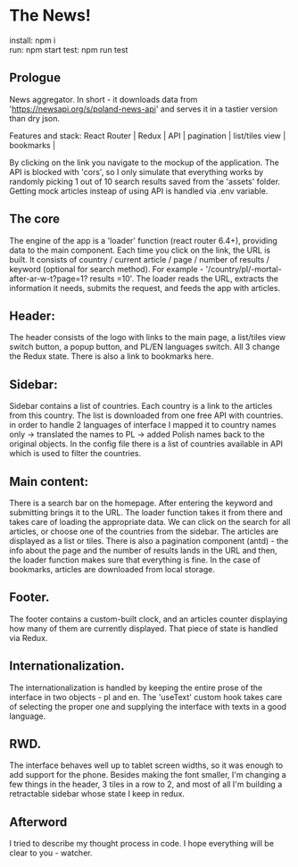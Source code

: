 # The News!

install: npm i  
run: npm start
test: npm run test

## Prologue

News aggregator. In short - it downloads data from 'https://newsapi.org/s/poland-news-api' and serves it in a tastier version than dry json.

Features and stack:
React Router | Redux | API | pagination | list/tiles view | bookmarks |

By clicking on the link you navigate to the mockup of the application. The API is blocked with 'cors', so I only simulate that everything works by randomly picking 1 out of 10 search results saved from the 'assets' folder. Getting mock articles insteap of using API is handled via .env variable.

## The core

The engine of the app is a 'loader' function (react router 6.4+), providing data to the main component.
Each time you click on the link, the URL is built. It consists of country / current article / page / number of results / keyword (optional for search method). For example - '/country/pl/-mortal-after-ar-w-t?page=1? results =10'.
The loader reads the URL, extracts the information it needs, submits the request, and feeds the app with articles.

## Header:

The header consists of the logo with links to the main page, a list/tiles view switch button, a popup button, and PL/EN languages switch. All 3 change the Redux state. There is also a link to bookmarks here.

## Sidebar:

Sidebar contains a list of countries. Each country is a link to the articles from this country.
The list is downloaded from one free API with countries. in order to handle 2 languages of interface I mapped it to country names only -> translated the names to PL -> added Polish names back to the original objects.
In the config file there is a list of countries available in API which is used to filter the countries.

## Main content:

There is a search bar on the homepage. After entering the keyword and submitting brings it to the URL. The loader function takes it from there and takes care of loading the appropriate data.
We can click on the search for all articles, or choose one of the countries from the sidebar.
The articles are displayed as a list or tiles. There is also a pagination component (antd) - the info about the page and the number of results lands in the URL and then, the loader function makes sure that everything is fine.
In the case of bookmarks, articles are downloaded from local storage.

## Footer.

The footer contains a custom-built clock, and an articles counter displaying how many of them are currently displayed. That piece of state is handled via Redux.

## Internationalization.

The internationalization is handled by keeping the entire prose of the interface in two objects - pl and en. The 'useText' custom hook takes care of selecting the proper one and supplying the interface with texts in a good language.

## RWD.

The interface behaves well up to tablet screen widths, so it was enough to add support for the phone. Besides making the font smaller, I'm changing a few things in the header, 3 tiles in a row to 2, and most of all I'm building a retractable sidebar whose state I keep in redux.

## Afterword

I tried to describe my thought process in code. I hope everything will be clear to you - watcher.
